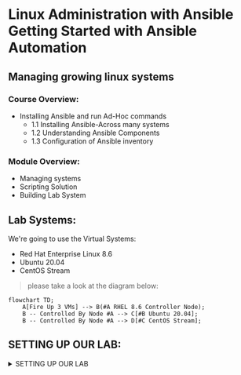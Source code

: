 # Linux Administration with Ansible Getting Started with Ansible Automation

## Managing growing linux systems

### Course Overview:
- Installing Ansible and run Ad-Hoc commands
   - 1.1 Installing Ansible-Across many systems
   - 1.2 Understanding Ansible Components
   - 1.3 Configuration of Ansible inventory
 
### Module Overview:
-  Managing systems
-  Scripting Solution
-  Building Lab System

## Lab Systems:
We're going to use the Virtual Systems:
- Red Hat Enterprise Linux 8.6
- Ubuntu 20.04
- CentOS Stream

> please take a look at the diagram below:

```mermaid
flowchart TD;
    A[Fire Up 3 VMs] --> B(#A RHEL 8.6 Controller Node);
    B -- Controlled By Node #A --> C[#B Ubuntu 20.04];
    B -- Controlled By Node #A --> D[#C CentOS Stream];
```

## SETTING UP OUR LAB:
<details><summary>SETTING UP OUR LAB</summary>

## SETTING UP OUR LAB:
### Installing the necessary software
In order to be able to follow along you need to install the following software, remember software version is important. therefore, go to the following websites
and install the specified software only and in the same order.
   
> The **VirtualBox and Extension Pack** need to be downloaded with the same version, for example if you decided to install virtualbox 6.1 then the extension pack also need to be 6.1 version as well to avoid bugs or download failer.
   
1. Install the latest VirtualBox, Virtualization technology has many flavors, you can decide whether to use VMware Workstation, Oracle VirtualBox, and virtmanager.
   and for this course i recommend that you use VirtualBox, Please install VirtualBox and VirtualBox Extension Pack.
   
   - How to instal VirtualBox, please go to the following links to install VirtualBox and Extension Pack or you can follow the image links, starting by installing `Virtualbox graphical User Interface Version 6.1.36`, and if you're using windows make sure to choose Windows, or select MacOs if you're using MacOS, for windows users, please install [VirtualBox 6.1 (active maintenance)](https://download.virtualbox.org/virtualbox/6.1.40/VirtualBox-6.1.40-154048-Win.exe) or you can go to [https://www.virtualbox.org/wiki/Downloads](https://www.virtualbox.org/) and install newer versions at your peril.
   
   - How to instal VirtualBox Extension Pack, go to this link for installation [Oracle_VM_VirtualBox_Extension_Pack-6.1.36.vbox-extpack](https://download.virtualbox.org/virtualbox/6.1.36/Oracle_VM_VirtualBox_Extension_Pack-6.1.36-152435.vbox-extpack)
   
   - After you've installed VirtualBox and Extension Pack Successfully, you need to add the Extension Pack to VirtualBox, and
    how to do it ? well, you need to follow the next bullet point, open it and follow along.
   
   - <details>![image](https://user-images.githubusercontent.com/80536675/200644329-181356ae-4245-4b7e-a3bc-e0c1e4b25db0.png)</details>
   - <details>![image](https://user-images.githubusercontent.com/80536675/200644444-d19f6a72-21f6-4310-b4df-cd2bb8febeea.png)</details>
   <details>![image](https://user-images.githubusercontent.com/80536675/200644444-d19f6a72-21f6-4310-b4df-cd2bb8febeea.png)</details>

2. Install Latest version of Vagrant, Vagrant enables users to create and configure lightweight, reproducible, and portable development environments.
   - To install vagrant please go to this website https://www.vagrantup.com/downloads.html, select Windows and 64-bit or 32-bit depends on your OS

### Create the required directories in the Host OS
in order to create following directories, you need to create the following directories in the Path specified bellow.
1. Go to **C:/Users/<user-name>/_______** you need to create a directory called vagrant
in order  you're following along, you need Windows OS or MacOS
List of required files are:
- Create or install

</details>
